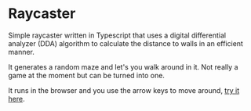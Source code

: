 # Raycaster

Simple raycaster written in Typescript that uses a digital differential analyzer (DDA) algorithm to calculate the distance to walls in an efficient manner.

It generates a random maze and let's you walk around in it. Not really a game at the moment but can be turned into one.

It runs in the browser and you use the arrow keys to move around, [try it here](https://raycaster-ts.netlify.app/).
